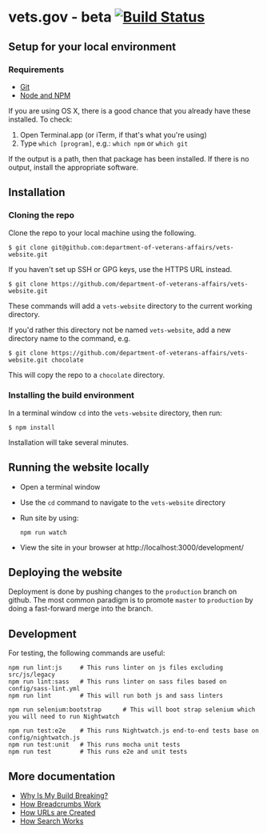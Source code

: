 # vets.gov - beta [![Build Status](https://travis-ci.org/department-of-veterans-affairs/vets-website.svg?branch=master)](https://travis-ci.org/department-of-veterans-affairs/vets-website)

## Setup for your local environment

### Requirements

- [Git](https://git-scm.com/)
- [Node and NPM](https://nodejs.org/)

If you are using OS X, there is a good chance that you already have these installed. To check:

1. Open Terminal.app (or iTerm, if that's what you're using)
1. Type `which [program]`, e.g.: `which npm` or `which git`

If the output is a path, then that package has been installed. If there is no output, install the appropriate software.

## Installation

### Cloning the repo 

Clone the repo to your local machine using the following.

```shell
$ git clone git@github.com:department-of-veterans-affairs/vets-website.git
```

If you haven't set up SSH or GPG keys, use the HTTPS URL instead.

```shell
$ git clone https://github.com/department-of-veterans-affairs/vets-website.git
```

These commands will add a `vets-website` directory to the current working directory.

If you'd rather this directory not be named `vets-website`, add a new directory name to the command, e.g. 

```shell
$ git clone https://github.com/department-of-veterans-affairs/vets-website.git chocolate
```

This will copy the repo to a `chocolate` directory.

### Installing the build environment

In a terminal window `cd` into the `vets-website` directory, then run:

```shell
$ npm install
```

Installation will take several minutes.

## Running the website locally

- Open a terminal window
- Use the `cd` command to navigate to the `vets-website` directory
- Run site by using:

    ```shell
    npm run watch
    ```
- View the site in your browser at http://localhost:3000/development/


## Deploying the website

Deployment is done by pushing changes to the `production` branch on github.
The most common paradigm is to promote `master` to `production` by doing a
fast-forward merge into the branch. 

## Development

For testing, the following commands are useful:

```shell
npm run lint:js 	# This runs linter on js files excluding src/js/legacy
npm run lint:sass	# This runs linter on sass files based on config/sass-lint.yml
npm run lint		# This will run both js and sass linters

npm run selenium:bootstrap      # This will boot strap selenium which you will need to run Nightwatch

npm run test:e2e	# This runs Nightwatch.js end-to-end tests base on config/nightwatch.js
npm run test:unit	# This runs mocha unit tests
npm run test		# This runs e2e and unit tests

```

## More documentation

- [Why Is My Build Breaking?](docs/WhyIsMyBuildBreaking.md)
- [How Breadcrumbs Work](docs/HowBreadCrumbsWork.md)
- [How URLs are Created](docs/HowURLsAreCreated.md)
- [How Search Works](docs/HowSearchWorks.md)